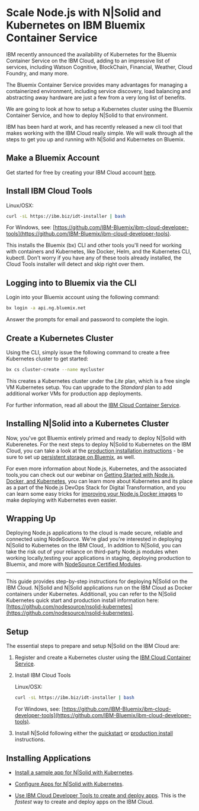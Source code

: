 # Scale Node.js with N|Solid and Kubernetes on IBM Bluemix Container Service

IBM recently announced the availability of Kubernetes for the Bluemix Container Service on the IBM Cloud, adding to an impressive list of services, including Watson Cognitive, BlockChain, Financial, Weather, Cloud Foundry, and many more. 

The Bluemix Container Service provides many advantages for managing a containerized environment, including service discovery, load balancing and abstracting away hardware are just a few from a very long list of benefits.

We are going to look at how to setup a Kubernetes cluster using the Bluemix Container Service, and how to deploy N|Solid to that environment. 

IBM has been hard at work, and has recently released a new cli tool that makes working with the IBM Cloud really simple. We will walk through all the steps to get you up and running with N|Solid and Kubernetes on Bluemix.

## Make a Bluemix Account 

Get started for free by creating your IBM Cloud account [here](https://www.ibm.com/cloud-computing/bluemix/).

## Install IBM Cloud Tools 
    
Linux/OSX:
```bash
curl -sL https://ibm.biz/idt-installer | bash
```
For Windows, see: 
[https://github.com/IBM-Bluemix/ibm-cloud-developer-tools](https://github.com/IBM-Bluemix/ibm-cloud-developer-tools).

This installs the Bluemix (bx) CLI and other tools you'll need for working with containers and Kubernetes, like Docker, Helm, and the Kubernetes CLI, kubectl. Don't worry if you have any of these tools already installed, the Cloud Tools installer will detect and skip right over them.

## Logging into to Bluemix via the CLI 

Login into your Bluemix account using the following command: 

```bash
bx login -a api.ng.bluemix.net 
```
Answer the prompts for email and password to complete the login.

## Create a Kubernetes Cluster 

Using the CLI, simply issue the following command to create a free Kubernetes cluster to get started: 

```bash
bx cs cluster-create --name mycluster 
```

This creates a Kubernetes cluster under the _Lite_ plan, which is a free single VM Kubernetes setup.  You can upgrade to the _Standard_ plan to add additional worker VMs for production app deployments. 

For further information, read all about the [IBM Cloud Container Service](https://www.ibm.com/cloud-computing/bluemix/containers).

## Installing N|Solid into a Kubernetes Cluster

Now, you've got Bluemix entirely primed and ready to deploy N|Solid with Kuberenetes. For the next steps to deploy N|Solid to Kubernetes on the IBM Cloud, you can take a look at the [production installation instructions](https://github.com/nodesource/nsolid-kubernetes#a6) - be sure to set up [persistent storage on Bluemix](https://github.com/cvignola/nsolid-kubernetes#a30), as well.

For even more information about Node.js, Kubernetes, and the associated tools,you can check out our webinar on [Getting Started with Node.js, Docker, and Kubernetes](http://pages.nodesource.com/getting-started-with-node-js-docker-kubernetes-wb.html), you can learn more about Kubernetes and its place as a part of the Node.js DevOps Stack for Digital Transformation, and you can learn some easy tricks for [improving your Node.js Docker images](https://nodesource.com/blog/8-protips-to-start-killing-it-when-dockerizing-node-js) to make deploying with Kubernetes even easier.

## Wrapping Up

Deploying Node.js applications to the cloud is made secure, reliable and connected using NodeSource. We're glad you're interested in deploying N|Solid to Kubernetes on the IBM Cloud,. In addition to N|Solid, you can take the risk out of your reliance on third-party Node.js modules when working locally,testing your applications in staging, deploying production to Bluemix, and more with [NodeSource Certified Modules](https://nodesource.com/products/certified-modules).

----

This guide provides step-by-step instructions for deploying N|Solid on the IBM Cloud. N|Solid and N|Solid applications run on the IBM Cloud as Docker containers under Kubernetes. Additionall, you can refer to the N|Solid Kubernetes quick start and production install information here: [https://github.com/nodesource/nsolid-kubernetes](https://github.com/nodesource/nsolid-kubernetes).

## Setup

The essential steps to prepare and setup N|Solid on the IBM Cloud are:

1. Register and create a Kubernetes cluster using the 
[IBM Cloud Container Service](https://www.ibm.com/cloud-computing/bluemix/containers).

1. Install IBM Cloud Tools 
    
    Linux/OSX:
    ```bash
    curl -sL https://ibm.biz/idt-installer | bash
    ```
    For Windows, see: 
    [https://github.com/IBM-Bluemix/ibm-cloud-developer-tools](https://github.com/IBM-Bluemix/ibm-cloud-developer-tools).

1. Install N|Solid following either the [quickstart](https://github.com/nodesource/nsolid-kubernetes/blob/master/README.md/#a2) or [production install](https://github.com/nodesource/nsolid-kubernetes/blob/master/README.md/#a6) instructions. 

## Installing Applications

- [Install a sample app for N|Solid with Kubernetes](https://github.com/nodesource/nsolid-kubernetes/blob/master/README.md/#a5).

- [Configure Apps for N|Solid with Kubernetes](https://github.com/nodesource/nsolid-kubernetes/blob/master/README.md/#a16).

- [Use IBM Cloud Developer Tools to create and deploy apps](https://developer.ibm.com/node/cloud/). This is the *fastest* way to create and deploy apps on the IBM Cloud.
